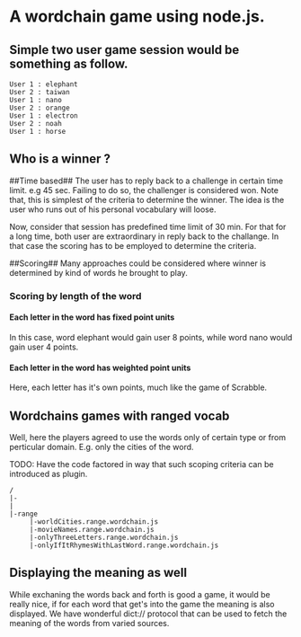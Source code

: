 A wordchain game using node.js.
==============================

Simple two user game session would be something as follow.
----------------------------------------------------------

	User 1 : elephant
	User 2 : taiwan
	User 1 : nano
	User 2 : orange 
	User 1 : electron
	User 2 : noah
	User 1 : horse

Who is a winner ?
-----------------

##Time based##
The user has to reply back to a challenge in certain time limit. e.g 45 sec. Failing to do so, the challenger is considered won.
Note that, this is simplest of the criteria to determine the winner. The idea is the user who runs out of his personal vocabulary will loose.

Now, consider that session has predefined time limit of 30 min. For that for a long time, both user are extraordinary in reply back to the challange. In that case the scoring has to be employed to determine the criteria.

##Scoring##
Many approaches could be considered where winner is determined by kind of words he brought to play.
### Scoring by length of the word ###
#### Each letter in the word has fixed point units ####
In this case, word elephant would gain user 8 points, while word nano would gain user 4 points.	
#### Each letter in the word has weighted point units ####
Here, each letter has it's own points, much like the game of Scrabble.
	
Wordchains games with ranged vocab 
----------------------------------
Well, here the players agreed to use the words only of certain type or from perticular domain. E.g. only the cities of the word.

TODO: Have the code factored in way that such scoping criteria can be introduced as plugin. 

	/
	|-
	|
	|-range
	     |-worldCities.range.wordchain.js
	     |-movieNames.range.wordchain.js
	     |-onlyThreeLetters.range.wordchain.js	
	     |-onlyIfItRhymesWithLastWord.range.wordchain.js	

Displaying the meaning as well
------------------------------

While exchaning the words back and forth is good a game, it would be really nice, if for each word that get's into the game the meaning is also displayed. We have wonderful dict:// protocol that can be used to fetch the meaning of the words from varied sources.









